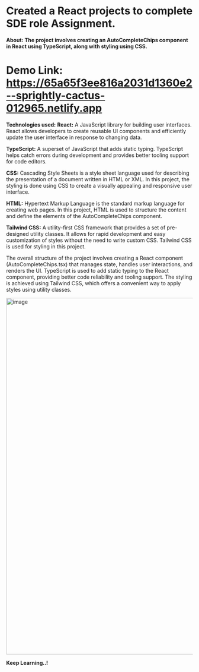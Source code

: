 # Created a React projects to complete SDE role Assignment. 

**About: The project involves creating an AutoCompleteChips component in React using TypeScript, along with styling using CSS.**

# Demo Link: https://65a65f3ee816a2031d1360e2--sprightly-cactus-012965.netlify.app

**Technologies used:**
**React:** A JavaScript library for building user interfaces. React allows developers to create reusable UI components and efficiently update the user interface in response to changing data.

**TypeScript:** A superset of JavaScript that adds static typing. TypeScript helps catch errors during development and provides better tooling support for code editors.

**CSS:** Cascading Style Sheets is a style sheet language used for describing the presentation of a document written in HTML or XML. In this project, the styling is done using CSS to create a visually appealing and responsive user interface.

**HTML:** Hypertext Markup Language is the standard markup language for creating web pages. In this project, HTML is used to structure the content and define the elements of the AutoCompleteChips component.

**Tailwind CSS:** A utility-first CSS framework that provides a set of pre-designed utility classes. It allows for rapid development and easy customization of styles without the need to write custom CSS. Tailwind CSS is used for styling in this project.

The overall structure of the project involves creating a React component (AutoCompleteChips.tsx) that manages state, handles user interactions, and renders the UI. TypeScript is used to add static typing to the React component, providing better code reliability and tooling support. The styling is achieved using Tailwind CSS, which offers a convenient way to apply styles using utility classes.



<img width="960" alt="image" src="https://github.com/Hareesh061/SDE-Assignment1/assets/90563881/cd04090c-9fe5-4eee-8491-d233e73e7d75">



**Keep Learning..!**

